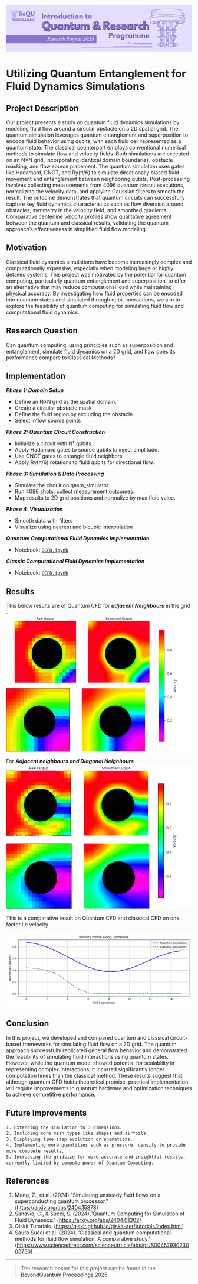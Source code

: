 ![BeyondQuantum Banner for Research Projects](../BeyondQuantum_Banner_Research_Projects_2025.png)

# Utilizing Quantum Entanglement for Fluid Dynamics Simulations

## Project Description 
Our project presents a study on quantum fluid dynamics simulations by modeling fluid flow around a circular obstacle on a 2D spatial grid. The quantum simulation leverages quantum entanglement and superposition to encode fluid behavior using qubits, with each fluid cell represented as a quantum state. The classical counterpart employs conventional numerical methods to simulate flow and velocity fields.
Both simulations are executed on an N×N grid, incorporating identical domain boundaries, obstacle masking, and flow source placement. The quantum simulation uses gates like Hadamard, CNOT, and Ry(π/6) to simulate directionally biased fluid movement and entanglement between neighboring qubits. Post-processing involves collecting measurements from 4096 quantum circuit executions, normalizing the velocity data, and applying Gaussian filters to smooth the result.
The outcome demonstrates that quantum circuits can successfully capture key fluid dynamics characteristics such as flow diversion around obstacles, symmetry in the velocity field, and smoothed gradients. Comparative centerline velocity profiles show qualitative agreement between the quantum and classical results, validating the quantum approach’s effectiveness in simplified fluid flow modeling.

## Motivation
Classical fluid dynamics simulations have become increasingly complex and computationally expensive, especially when modeling large or highly detailed systems. This project was motivated by the potential for quantum computing, particularly quantum entanglement and superposition, to offer an alternative that may reduce computational load while maintaining physical accuracy. By investigating how fluid properties can be encoded into quantum states and simulated through qubit interactions, we aim to explore the feasibility of quantum computing for simulating fluid flow and computational fluid dynamics. 

## Research Question 
Can quantum computing, using principles such as superposition and entanglement, simulate fluid dynamics on a 2D grid, and how does its performance compare to Classical Methods?

## Implementation

***Phase 1: Domain Setup***
- Define an N×N grid as the spatial domain.
- Create a circular obstacle mask
- Define the fluid region by excluding the obstacle.
- Select inflow source points
  
***Phase 2: Quantum Circuit Construction***
- Initialize a circuit with N² qubits.
- Apply Hadamard gates to source qubits to inject amplitude.
- Use CNOT gates to entangle fluid neighbors 
- Apply Ry(π/6) rotations to fluid qubits for directional flow.
  
***Phase 3: Simulation & Data Processing***
- Simulate the circuit on qasm_simulator.
- Run 4096 shots; collect measurement outcomes.
- Map results to 2D grid positions and normalize by max fluid value.
  
***Phase 4: Visualization***
- Smooth data with filters
- Visualize using nearest and bicubic interpolation 

***Quantum Computational Fluid Dynamics Implementation***
- Notebook: [`QCFD.ipynb`](https://github.com/ThinkingBeyond/BeyondQuantum-2025/blob/75d5e6e019b686684e43b6bcd524f2da2c5d65cf/Vamsi%20Krishna%20Charugundla%20and%20Nivaan%20Kaushal/QCFD.ipynb)

***Classic Computational Fluid Dynamics Implementation***
- Notebook: [`CCFD.ipynb`](https://github.com/ThinkingBeyond/BeyondQuantum-2025/blob/68376ff8717708ff05f53dc2327adf35ffc68eef/Vamsi%20Krishna%20Charugundla%20and%20Nivaan%20Kaushal/Classical_CFD.ipynb)

## Results


This below results are of Quantum CFD for ***adjacent Neighbours*** in the grid .
![Adjacent Neighbours](https://github.com/ThinkingBeyond/BeyondQuantum-2025/blob/fbfa48a74b8fad7e07071f49c0bdaeb1111e8c2f/Vamsi%20Krishna%20Charugundla%20and%20Nivaan%20Kaushal/adjacent_neighbours.png)


For ***Adjacent neighbours and Diagonal Neighbours***
![Adjacent Neighbours and Diagonal Neighbours ](https://github.com/ThinkingBeyond/BeyondQuantum-2025/blob/4a398fda03b3c2b2ffa646478347565fbb2794b9/Vamsi%20Krishna%20Charugundla%20and%20Nivaan%20Kaushal/adjacent%2Bdiagonal_neighbours.png)



This is a comparative result on Quantum CFD and classical CFD on one factor i.e velocity

![comparison Q and C ](https://github.com/ThinkingBeyond/BeyondQuantum-2025/blob/4a398fda03b3c2b2ffa646478347565fbb2794b9/Vamsi%20Krishna%20Charugundla%20and%20Nivaan%20Kaushal/comparison.png)


## Conclusion
In this project, we developed and compared quantum and classical circuit-based frameworks for simulating fluid flow on a 2D grid. The quantum approach successfully replicated general flow behavior and demonstrated the feasibility of simulating fluid interactions using quantum states. However, while the quantum model showed potential for scalability in representing complex interactions, it incurred significantly longer computation times than the classical method. These results suggest that although quantum CFD holds theoretical promise, practical implementation will require improvements in quantum hardware and optimization techniques to achieve competitive performance.

## Future Improvements
    1. Extending the simulation to 3 dimensions.
    2. Including more mesh types like shapes and airfoils.
    3. Displaying time step evolution or animations.
    4. Implementing more quantities such as pressure, density to provide more complete results.
    5. Increasing the gridsize for more accurate and insightful results, currently limited by compute power of Quantum Computing.
    
## References
1. Meng, Z., et al. (2024)."Simulating unsteady fluid flows on a superconducting quantum processor." (https://arxiv.org/abs/2404.15878)
2. Sanavio, C., & Succi, S. (2024)."Quantum Computing for Simulation of Fluid Dynamics." (https://arxiv.org/abs/2404.01302)
3. Qiskit Tutorials. (https://qiskit.github.io/qiskit-aer/tutorials/index.html)
4. Sauro Succi et al. (2024). ‘Classical and quantum computational methods for fluid flow simulation: A comparative study.’ (https://www.sciencedirect.com/science/article/abs/pii/S0045793023003730)

---

> The research poster for this project can be found in the [BeyondQuantum Proceedings 2025](https://thinkingbeyond.education/beyondquantum_proceedings_2025/).

